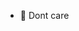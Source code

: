 - 👋 Dont care

<!---
HaydenGroves/HaydenGroves is a ✨ special ✨ repository because its `README.md` (this file) appears on your GitHub profile.
You can click the Preview link to take a look at your changes.
--->
